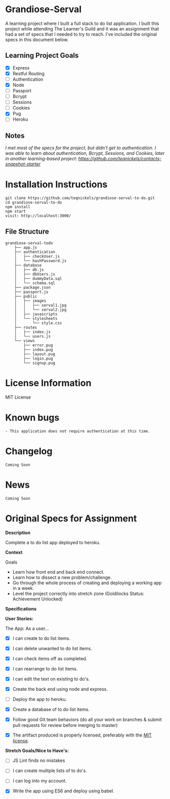 # Grandiose-Serval
A learning project where I built a full stack to do list application. I built this project while attending The Learner's Guild and it was an assignment that had a set of specs that I needed to try to reach. I've included the original specs in this document below. 

## Learning Project Goals
  - [x] Express
  - [x] Restful Routing
  - [ ] Authentication
  - [x] Node
  - [ ] Passport
  - [ ] Bcrypt
  - [ ] Sessions
  - [ ] Cookies
  - [x] Pug
  - [ ] Heroku
 
 ## Notes
 *I met most of the specs for the project, but didn't get to authentication. I was able to learn about authentication, Bcrypt, Sessions, and Cookies, later in another learning-based project: https://github.com/teqnickels/contacts-snapshot-starter*
 
# Installation Instructions

```
git clone https://github.com/teqnickels/grandiose-serval-to-do.git
cd grandiose-serval-to-do
npm install
npm start
visit: http://localhost:3000/
```

## File Structure
```
grandiose-serval-todo
    ├── app.js
    ├── authentication
    │   ├── checkUser.js
    │   └── hashPassword.js
    ├── database
    │   ├── db.js
    │   ├── dbUsers.js
    │   ├── dummyData.sql
    │   └── schema.sql
    ├── package.json
    ├── passport.js
    ├── public
    │   ├── images
    │   │   ├── serval1.jpg
    │   │   └── serval2.jpg
    │   ├── javascripts
    │   └── stylesheets
    │       └── style.css
    ├── routes
    │   ├── index.js
    │   └── users.js
    └── views
        ├── error.pug
        ├── index.pug
        ├── layout.pug
        ├── login.pug
        └── signup.pug
 ```

# License Information

MIT License


# Known bugs
    - This application does not require authentication at this time. 

# Changelog
    Coming Soon

# News
    Coming Soon

# Original Specs for Assignment
__Description__

Complete a to do list app deployed to heroku.

__Context__

Goals
- Learn how front end and back end connect.
- Learn how to dissect a new problem/challenge.
- Go through the whole process of creating and deploying a working app in a week.
- Level the project correctly into stretch zone (Goldilocks Status: Achievement Unlocked)

__Specifications__

__User Stories:__

The App: As a user...
- [x] I can create to do list items.
- [x] I can delete unwanted to do list items.
- [X] I can check items off as completed.
- [x] I can rearrange to do list items. 
- [x] I can edit the text on existing to do's.
- [x] Create the back end using node and express.
- [ ] Deploy the app to heroku. 
- [x] Create a database of to do list items.
- [x] Follow good Git team behaviors (do all your work on branches & submit pull requests for review before merging to master)
- [x] The artifact produced is properly licensed, preferably with the [MIT license](https://opensource.org/licenses/MIT).


__Stretch Goals/Nice to Have's:__
- [ ] JS Lint finds no mistakes
- [ ] I can create mulitple lists of to do's.
- [ ] I can log into my account.
- [x] Write the app using ES6 and deploy using babel.


